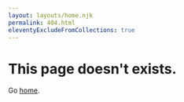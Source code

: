 ```yaml
---
layout: layouts/home.njk
permalink: 404.html
eleventyExcludeFromCollections: true
---
```

# This page doesn't exists.

Go <a href="{{ '/' | url }}">home</a>.
